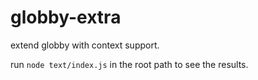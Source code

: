 # globby-extra

extend globby with context support.

run `node text/index.js` in the root path to see the results.
